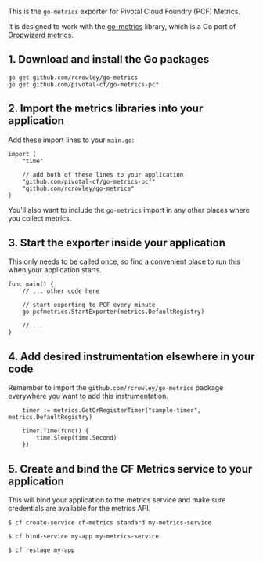 This is the `go-metrics` exporter for Pivotal Cloud Foundry (PCF) Metrics.

It is designed to work with the [go-metrics](https://github.com/rcrowley/go-metrics) library, which is a Go port of [Dropwizard metrics](https://github.com/dropwizard/metrics).


## 1. Download and install the Go packages

```
go get github.com/rcrowley/go-metrics
go get github.com/pivotal-cf/go-metrics-pcf
```

## 2. Import the metrics libraries into your application

Add these import lines to your `main.go`:

```
import (
    "time"
    
    // add both of these lines to your application
    "github.com/pivotal-cf/go-metrics-pcf"
    "github.com/rcrowley/go-metrics"
)
```

You'll also want to include the `go-metrics` import in any other places where you collect metrics.

## 3. Start the exporter inside your application 

This only needs to be called once, so find a convenient place to run this when your application starts.

```
func main() {
    // ... other code here
    
    // start exporting to PCF every minute
    go pcfmetrics.StartExporter(metrics.DefaultRegistry)

    // ...
}
```

## 4. Add desired instrumentation elsewhere in your code

Remember to import the `github.com/rcrowley/go-metrics` package everywhere you want to add this instrumentation.

```
    timer := metrics.GetOrRegisterTimer("sample-timer", metrics.DefaultRegistry)
    
    timer.Time(func() {
        time.Sleep(time.Second)
    })
```

## 5. Create and bind the CF Metrics service to your application

This will bind your application to the metrics service and make sure credentials are available for the metrics API.

```
$ cf create-service cf-metrics standard my-metrics-service

$ cf bind-service my-app my-metrics-service

$ cf restage my-app
```

